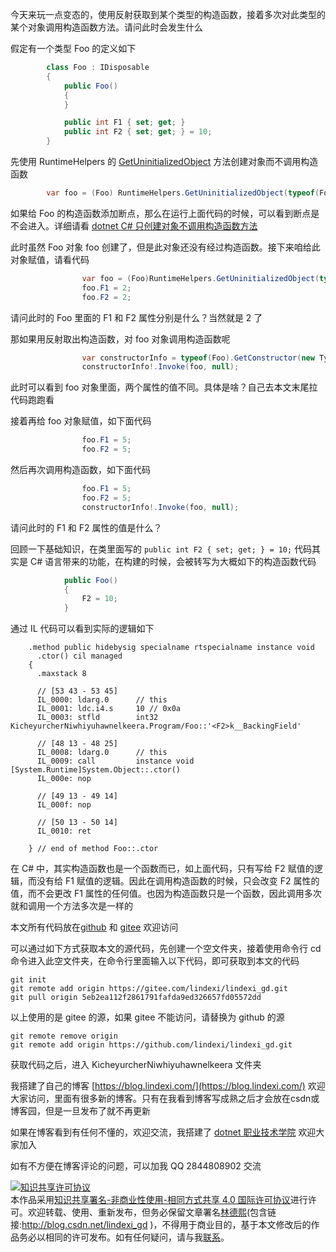 
今天来玩一点变态的，使用反射获取到某个类型的构造函数，接着多次对此类型的某个对象调用构造函数方法。请问此时会发生什么

<!--more-->


<!-- 博客 -->
<!-- 发布 -->

假定有一个类型 Foo 的定义如下

```csharp
        class Foo : IDisposable
        {
            public Foo()
            {
            }

            public int F1 { set; get; }
            public int F2 { set; get; } = 10;
        }
```

先使用 RuntimeHelpers 的 [GetUninitializedObject](https://docs.microsoft.com/zh-cn/dotnet/api/system.runtime.compilerservices.runtimehelpers.getuninitializedobject?WT.mc_id=WD-MVP-5003260) 方法创建对象而不调用构造函数

```csharp
        var foo = (Foo) RuntimeHelpers.GetUninitializedObject(typeof(Foo));
```

如果给 Foo 的构造函数添加断点，那么在运行上面代码的时候，可以看到断点是不会进入。详细请看 [dotnet C# 只创建对象不调用构造函数方法](https://blog.lindexi.com/post/dotnet-C-%E5%8F%AA%E5%88%9B%E5%BB%BA%E5%AF%B9%E8%B1%A1%E4%B8%8D%E8%B0%83%E7%94%A8%E6%9E%84%E9%80%A0%E5%87%BD%E6%95%B0%E6%96%B9%E6%B3%95.html )

此时虽然 Foo 对象 foo 创建了，但是此对象还没有经过构造函数。接下来咱给此对象赋值，请看代码

```csharp
                var foo = (Foo)RuntimeHelpers.GetUninitializedObject(typeof(Foo));
                foo.F1 = 2;
                foo.F2 = 2;
```

请问此时的 Foo 里面的 F1 和 F2 属性分别是什么？当然就是 2 了

那如果用反射取出构造函数，对 foo 对象调用构造函数呢

```csharp
                var constructorInfo = typeof(Foo).GetConstructor(new Type[0]);
                constructorInfo!.Invoke(foo, null);
```

此时可以看到 foo 对象里面，两个属性的值不同。具体是啥？自己去本文末尾拉代码跑跑看

接着再给 foo 对象赋值，如下面代码

```csharp
                foo.F1 = 5;
                foo.F2 = 5;
```

然后再次调用构造函数，如下面代码

```csharp
                foo.F1 = 5;
                foo.F2 = 5;
                constructorInfo!.Invoke(foo, null);
```

请问此时的 F1 和 F2 属性的值是什么？

回顾一下基础知识，在类里面写的 `public int F2 { set; get; } = 10;` 代码其实是 C# 语言带来的功能，在构建的时候，会被转写为大概如下的构造函数代码

```csharp
            public Foo()
            {
                F2 = 10;
            }
```

通过 IL 代码可以看到实际的逻辑如下

```
    .method public hidebysig specialname rtspecialname instance void
      .ctor() cil managed
    {
      .maxstack 8

      // [53 43 - 53 45]
      IL_0000: ldarg.0      // this
      IL_0001: ldc.i4.s     10 // 0x0a
      IL_0003: stfld        int32 KicheyurcherNiwhiyuhawnelkeera.Program/Foo::'<F2>k__BackingField'

      // [48 13 - 48 25]
      IL_0008: ldarg.0      // this
      IL_0009: call         instance void [System.Runtime]System.Object::.ctor()
      IL_000e: nop

      // [49 13 - 49 14]
      IL_000f: nop

      // [50 13 - 50 14]
      IL_0010: ret

    } // end of method Foo::.ctor
```

在 C# 中，其实构造函数也是一个函数而已，如上面代码，只有写给 F2 赋值的逻辑，而没有给 F1 赋值的逻辑。因此在调用构造函数的时候，只会改变 F2 属性的值，而不会更改 F1 属性的任何值。也因为构造函数只是一个函数，因此调用多次就和调用一个方法多次是一样的



本文所有代码放在[github](https://github.com/lindexi/lindexi_gd/tree/5eb2ea112f2861791fafda9ed326657fd05572dd/KicheyurcherNiwhiyuhawnelkeera) 和 [gitee](https://gitee.com/lindexi/lindexi_gd/tree/5eb2ea112f2861791fafda9ed326657fd05572dd/KicheyurcherNiwhiyuhawnelkeera) 欢迎访问

可以通过如下方式获取本文的源代码，先创建一个空文件夹，接着使用命令行 cd 命令进入此空文件夹，在命令行里面输入以下代码，即可获取到本文的代码

```
git init
git remote add origin https://gitee.com/lindexi/lindexi_gd.git
git pull origin 5eb2ea112f2861791fafda9ed326657fd05572dd
```

以上使用的是 gitee 的源，如果 gitee 不能访问，请替换为 github 的源

```
git remote remove origin
git remote add origin https://github.com/lindexi/lindexi_gd.git
```

获取代码之后，进入 KicheyurcherNiwhiyuhawnelkeera 文件夹



我搭建了自己的博客 [https://blog.lindexi.com/](https://blog.lindexi.com/) 欢迎大家访问，里面有很多新的博客。只有在我看到博客写成熟之后才会放在csdn或博客园，但是一旦发布了就不再更新

如果在博客看到有任何不懂的，欢迎交流，我搭建了 [dotnet 职业技术学院](https://t.me/dotnet_campus) 欢迎大家加入

如有不方便在博客评论的问题，可以加我 QQ 2844808902 交流

<a rel="license" href="http://creativecommons.org/licenses/by-nc-sa/4.0/"><img alt="知识共享许可协议" style="border-width:0" src="https://licensebuttons.net/l/by-nc-sa/4.0/88x31.png" /></a><br />本作品采用<a rel="license" href="http://creativecommons.org/licenses/by-nc-sa/4.0/">知识共享署名-非商业性使用-相同方式共享 4.0 国际许可协议</a>进行许可。欢迎转载、使用、重新发布，但务必保留文章署名[林德熙](http://blog.csdn.net/lindexi_gd)(包含链接:http://blog.csdn.net/lindexi_gd )，不得用于商业目的，基于本文修改后的作品务必以相同的许可发布。如有任何疑问，请与我[联系](mailto:lindexi_gd@163.com)。